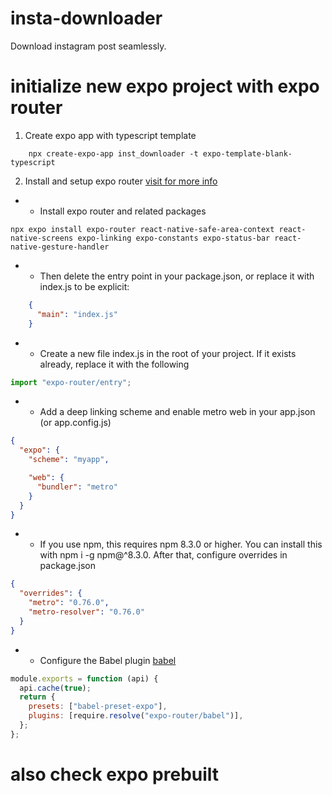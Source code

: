 # insta-downloader
Download instagram post seamlessly.
# initialize new expo project with expo router
1. Create expo app with typescript template
``` shell
    npx create-expo-app inst_downloader -t expo-template-blank-typescript
```
2. Install and setup expo router [visit for more info](https://expo.github.io/router/docs/)
- - Install expo router and related packages
```	shell
npx expo install expo-router react-native-safe-area-context react-native-screens expo-linking expo-constants expo-status-bar react-native-gesture-handler
```
- - Then delete the entry point in your package.json, or replace it with index.js to be explicit:
``` json
	{
	  "main": "index.js"
	}
```
- - Create a new file index.js in the root of your project. If it exists already, replace it with the following
``` ts
import "expo-router/entry";
```
- - Add a deep linking scheme and enable metro web in your app.json (or app.config.js)
``` json
{
  "expo": {
    "scheme": "myapp",

    "web": {
      "bundler": "metro"
    }
  }
}
```
- - If you use npm, this requires npm 8.3.0 or higher. You can install this with npm i -g npm@^8.3.0. After that, configure overrides in package.json
``` json
{
  "overrides": {
    "metro": "0.76.0",
    "metro-resolver": "0.76.0"
  }
}
```
- - Configure the Babel plugin [babel](babel.config.js)
``` js
module.exports = function (api) {
  api.cache(true);
  return {
    presets: ["babel-preset-expo"],
    plugins: [require.resolve("expo-router/babel")],
  };
};
```

# also check expo prebuilt